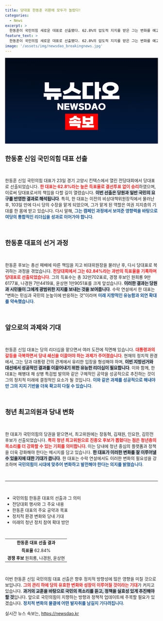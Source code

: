 ```yaml
---
title: 당대표 한동훈 귀환에 모두가 놀랐다!
categories:
  - News
excerpt: >
  한동훈이 국민의힘 새로운 대표로 선출됐다. 62.8%의 압도적 지지를 받은 그는 변화를 예고하며, 여권의 정권 재창출을 위한 중차대한 역할을 맡게 됐다. 앞으로의 과제가 주목된다!
feature_text: >
  한동훈이 국민의힘 새로운 대표로 선출됐다. 62.8%의 압도적 지지를 받은 그는 변화를 예고하며, 여권의 정권 재창출을 위한 중차대한 역할을 맡게 됐다. 앞으로의 과제가 주목된다!
image: '/assets/img/newsdao_breakingnews.jpg'
---
```


<p><img src="/assets/img/newsdao_breakingnews.jpg" alt="firstkoreanews 속보" /></p>

<h2 data-ke-size="size26">한동훈 신임 국민의힘 대표 선출</h2>

<p data-ke-size="size16">&nbsp;</p>

<p>한동훈 신임 국민의힘 대표가 23일 경기 고양시 킨텍스에서 열린 전당대회에서 당대표로 선출되었습니다. <b><span style="color: #ee2323;">한 대표는 62.8%라는 높은 득표율로 결선투표 없이 승리</span></b>하였으며, 이로써 당대표로서의 책임을 다할 길이 열렸습니다. <b><span style="background-color: #21538527;">이번 선출은 당원과 일반 국민의 요구를 반영한 결과로 해석됩니다</span></b>. 특히, 한 대표는 이전의 비상대책위원장직에서 물러난 후, 103일 만에 다시 당의 수장을 맡게 되었으며, 그가 맡게 된 역할은 여권 지지층의 기대를 한 몸에 받고 있습니다. 다시 말해, <b><span style="color: #1a5490;">그는 캠페인 과정에서 보여준 영향력을 바탕으로 여당의 통합적인 리더십을 성과로 이어가야 합니다</span></b>.</p>

<p data-ke-size="size16">&nbsp;</p>

<h2 data-ke-size="size26">한동훈 대표의 선거 과정</h2>

<p data-ke-size="size16">&nbsp;</p>

<p>한동훈 후보는 총선 패배에 따른 책임을 지고 비대위원장을 물러난 후, 다시 당대표로 복귀하는 과정을 겪었습니다. <b><span style="color: #ee2323;">전당대회에서 그는 62.84%라는 과반의 득표율을 기록하며 당대표로 선출되었습니다</span></b>. 그의 득표수는 총 32만702표로, 경쟁 후보인 원희룡 9만6177표, 나경원 7만4419표, 윤상현 1만9051표를 크게 앞섰습니다. <b><span style="background-color: #21538527;">이러한 결과는 당원과 시민들이 그에게 광범위한 지지를 보내는 것을 보여줍니다</span></b>. 수락 연설에서 한 대표는 “변화는 민심과 국민의 눈높이에 반응하는 것”이라며 <b><span style="color: #1a5490;">미래 지향적인 유능함과 외연 확대를 약속했습니다</span></b>.</p>

<p data-ke-size="size16">&nbsp;</p>

<h2 data-ke-size="size26">앞으로의 과제와 기대</h2>

<p data-ke-size="size16">&nbsp;</p>

<p>한동훈 신임 대표는 당의 리더십을 맡으면서 여러 도전에 직면해 있습니다. <b><span style="color: #ee2323;">대통령과의 갈등을 극복하면서 당내 쇄신을 이끌어야 하는 과제가 주어졌습니다</span></b>. 현재의 정치적 환경에서, 그는 당과 대통령 간의 관계에서 유리한 입장을 형성해야 하며, <b><span style="background-color: #21538527;">이번 지방선거와 대선에서 성공적인 결과를 이끌어내기 위한 유능한 리더십이 필요합니다</span></b>. 이와 함께, 한 대표는 해병대 채 상병 특검법 발의와 같은 구체적인 공약을 성공적으로 추진하는 것이 그의 정치적 미래에 결정적인 요소가 될 것입니다. <b><span style="color: #1a5490;">이와 같은 과제를 성공적으로 해내야만 그의 지지 기반을 더욱 확고히 다질 수 있습니다</span></b>.</p>

<p data-ke-size="size16">&nbsp;</p>

<h2 data-ke-size="size26">청년 최고의원과 당내 변화</h2>

<p data-ke-size="size16">&nbsp;</p>

<p>한 대표가 국민의힘의 당권을 맡으면서, 최고위원에는 장동혁, 김재원, 인요한, 김민전 후보가 선출되었습니다. <b><span style="color: #ee2323;">특히 청년 최고위원으로 진종오 후보가 뽑혔다는 점은 청년층의 목소리를 더 강화할 수 있는 기회를 의미합니다</span></b>. 이는 당내에 청년 중심의 플랫폼과 정책을 더욱 강화해야 한다는 메시지를 담고 있습니다. <b><span style="background-color: #21538527;">한 대표가 이러한 변화를 잘 이루어낼 수 있을지에 대한 기대가 큽니다</span></b>. 한 대표는 수락 연설에서도 이러한 변화의 필요성을 강조하며 <b><span style="color: #1a5490;">국민의힘이 시대에 맞추어 변화하고 발전해야 한다는 의지를 밝혔습니다</span></b>.</p>

<p data-ke-size="size16">&nbsp;</p>

<hr />

<p data-ke-size="size16">&nbsp;</p>

<ul>
    <li>국민의힘 한동훈 대표의 선출과 그 의미</li>
    <li>전당대회 행사와 그 주요 내용</li>
    <li>한동훈 대표의 주요 공약과 목표</li>
    <li>정치적 환경 변화와 당내 기대</li>
    <li>미래의 청년 정치 참여 확대 방안</li>
</ul>

<p data-ke-size="size16">&nbsp;</p>

<table>
    <tbody>
        <tr>
            <td style="text-align: center; height: 17px;"><b>한동훈 대표 선출 결과</b></td>
        </tr>
        <tr>
            <td style="text-align: center; height: 17px;"><b>득표율</b> 62.84%</td>
        </tr>
        <tr>
            <td style="text-align: center; height: 17px;"><b>경쟁 후보</b> 원희룡, 나경원, 윤상현</td>
        </tr>
    </tbody>
</table>

<p data-ke-size="size16">&nbsp;</p>

<p>이번 한동훈 신임 국민의힘 대표 선출은 향후 정치적 방향성에 많은 영향을 미칠 것으로 보입니다. <b><span style="color: #ee2323;">그의 관리 하에 당의 유효한 변화와 성장이 이루어질 것이라는 기대</span></b>가 커지고 있습니다. <b><span style="background-color: #21538527;">과거의 교훈을 바탕으로 국민의 목소리를 듣고, 정책을 실효성 있게 추진해야 할 것</span></b>입니다. 앞으로 국민의힘이 지향하는 방향과 정책적 업데이트에 주목할 필요가 있겠습니다. <b><span style="color: #1a5490;">정치적 변화의 물결에 어떤 발자취를 남길지 기다려집니다</span></b>.</p>
실시간 뉴스 속보는, <a href="https://newsdao.kr" rel="dofollow">https://newsdao.kr</a>


